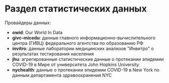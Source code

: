 # Раздел статистических данных

Провайдеры данных:<br>
* **owid**: Our World In Data
* **givc-micedu**: данные главного информационно-вычислительного центра (ГИВЦ)  федерального агентства по образованию РФ
* **invitro**: данные лаборатории медицинских анализов "Инвитро" о результатах тестирования населения
* **jhu**: агрегированные статистические данные о протекании эпидемии COVID-19 в Мире от университета John Hopkins University
* **nychealth**: данные о протекании эпидемии COVID-19 в New York по данным департамента здравоохранения NYC